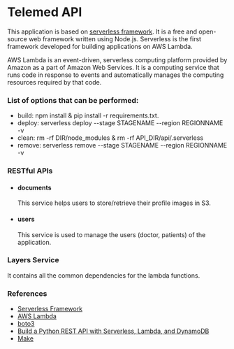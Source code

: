 # Telemed API

This application is based on [serverless framework](https://www.serverless.com/framework/docs/providers/aws/).
It is a free and open-source web framework written using Node.js. Serverless is the first framework developed for building applications on AWS Lambda.

AWS Lambda is an event-driven, serverless computing platform provided by Amazon as a part of Amazon Web Services. It is a computing service that runs code in response to events and automatically manages the computing resources required by that code.


### List of options that can be performed:

- build: npm install & pip install -r requirements.txt.
- deploy:  serverless deploy --stage STAGENAME --region REGIONNAME -v
- clean: rm -rf DIR/node_modules & rm -rf API_DIR/api/.serverless
- remove: serverless remove --stage STAGENAME --region REGIONNAME -v

### RESTful APIs
- #### documents
    This service helps users to store/retrieve their profile images in S3.
- #### users
    This service is used to manage the users (doctor, patients) of the application.

### Layers Service
It contains all the common dependencies for the lambda functions.

### References
- [Serverless Framework](https://www.serverless.com/framework/docs/providers/aws/guide/intro/)
- [AWS Lambda](https://docs.aws.amazon.com/lambda/latest/dg/welcome.html)
- [boto3](https://boto3.amazonaws.com/v1/documentation/api/latest/index.html)
- [Build a Python REST API with Serverless, Lambda, and DynamoDB](https://www.serverless.com/blog/flask-python-rest-api-serverless-lambda-dynamodb)
- [Make](https://en.wikipedia.org/wiki/Makefile)
